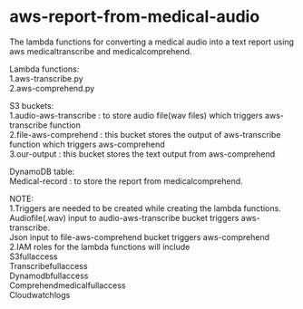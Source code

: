 # aws-report-from-medical-audio
The lambda functions for converting a medical audio into a text report using aws medicaltranscribe and medicalcomprehend.</br>

Lambda functions:</br>
   1.aws-transcribe.py</br>
   2.aws-comprehend.py</br>
   
S3 buckets:</br>
   1.audio-aws-transcribe : to store audio file(wav files) which triggers aws-transcribe function</br> 
   2.file-aws-comprehend  : this bucket stores the output of aws-transcribe function which triggers aws-comprehend</br>
   3.our-output           : this bucket stores the text output from aws-comprehend</br>
   
 DynamoDB table:</br>
   Medical-record : to store the report from medicalcomprehend.
   
 NOTE:</br>
 1.Triggers are needed to be created while creating the lambda functions.</br>
     Audiofile(.wav) input to audio-aws-transcribe bucket triggers aws-transcribe.</br >
     Json input to file-aws-comprehend bucket triggers aws-comprehend</br >
 2.IAM roles for the lambda functions will include </br>
     S3fullaccess</br >
     Transcribefullaccess</br >
     Dynamodbfullaccess</br >
     Comprehendmedicalfullaccess</br >
     Cloudwatchlogs</br >
